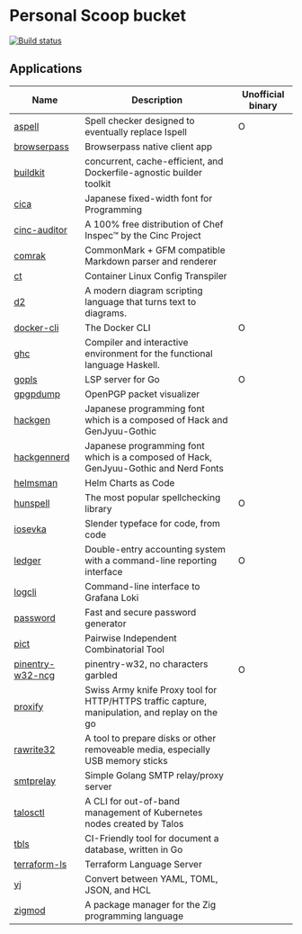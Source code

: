 # Personal Scoop bucket

[![Build status](https://ci.appveyor.com/api/projects/status/sdwq9tekqddjawo7/branch/master?svg=true)](https://ci.appveyor.com/project/iquiw/scoop-bucket/branch/master)

## Applications

| Name | Description | Unofficial binary |
| ---  | ---         | ---               |
| [aspell](https://github.com/iquiw/aspell-binary) | Spell checker designed to eventually replace Ispell | O |
| [browserpass](https://github.com/browserpass/browserpass-native) | Browserpass native client app |  |
| [buildkit](https://github.com/moby/buildkit) | concurrent, cache-efficient, and Dockerfile-agnostic builder toolkit |  |
| [cica](https://github.com/miiton/Cica) | Japanese fixed-width font for Programming |  |
| [cinc-auditor](https://cinc.sh/start/auditor/) | A 100% free distribution of Chef Inspec™ by the Cinc Project |  |
| [comrak](https://github.com/kivikakk/comrak) | CommonMark + GFM compatible Markdown parser and renderer |  |
| [ct](https://github.com/coreos/container-linux-config-transpiler) | Container Linux Config Transpiler |  |
| [d2](https://d2lang.com/) | A modern diagram scripting language that turns text to diagrams. |  |
| [docker-cli](https://github.com/iquiw/docker-cli-binary) | The Docker CLI | O |
| [ghc](https://www.haskell.org/ghc/) | Compiler and interactive environment for the functional language Haskell. |  |
| [gopls](https://github.com/iquiw/gopls-binary) | LSP server for Go | O |
| [gpgpdump](https://github.com/spiegel-im-spiegel/gpgpdump) | OpenPGP packet visualizer |  |
| [hackgen](https://github.com/yuru7/HackGen) | Japanese programming font which is a composed of Hack and GenJyuu-Gothic |  |
| [hackgennerd](https://github.com/yuru7/HackGen) | Japanese programming font which is a composed of Hack, GenJyuu-Gothic and Nerd Fonts |  |
| [helmsman](https://github.com/Praqma/helmsman) | Helm Charts as Code |  |
| [hunspell](https://github.com/iquiw/hunspell-binary) | The most popular spellchecking library | O |
| [iosevka](https://typeof.net/Iosevka/) | Slender typeface for code, from code |  |
| [ledger](https://github.com/iquiw/ledger-binary) | Double-entry accounting system with a command-line reporting interface | O |
| [logcli](https://github.com/grafana/loki) | Command-line interface to Grafana Loki |  |
| [password](https://passwd.fyi/) | Fast and secure password generator |  |
| [pict](https://www.pairwise.org/) | Pairwise Independent Combinatorial Tool |  |
| [pinentry-w32-ncg](https://github.com/iquiw/pinentry-w32-ncg-binary) | pinentry-w32, no characters garbled | O |
| [proxify](https://projectdiscovery.io/open-source) | Swiss Army knife Proxy tool for HTTP/HTTPS traffic capture, manipulation, and replay on the go |  |
| [rawrite32](https://www.netbsd.org/~martin/rawrite32/index.html) | A tool to prepare disks or other removeable media, especially USB memory sticks |  |
| [smtprelay](https://github.com/decke/smtprelay) | Simple Golang SMTP relay/proxy server |  |
| [talosctl](https://www.talos.dev/) | A CLI for out-of-band management of Kubernetes nodes created by Talos |  |
| [tbls](https://github.com/k1LoW/tbls) | CI-Friendly tool for document a database, written in Go |  |
| [terraform-ls](https://github.com/hashicorp/terraform-ls) | Terraform Language Server |  |
| [yj](https://github.com/sclevine/yj) | Convert between YAML, TOML, JSON, and HCL |  |
| [zigmod](https://aquila.red/) | A package manager for the Zig programming language |  |


